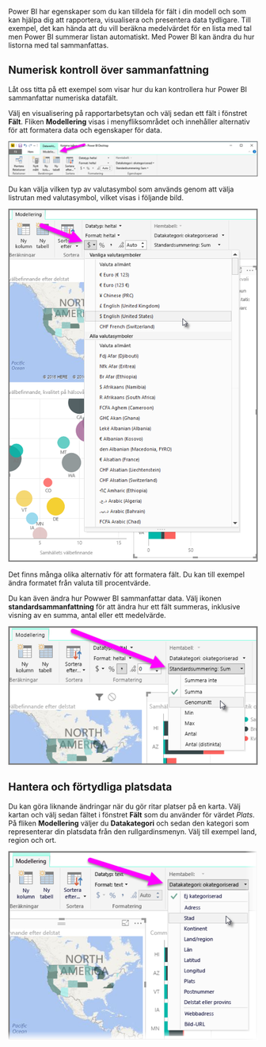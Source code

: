 Power BI har egenskaper som du kan tilldela för fält i din modell och som kan hjälpa dig att rapportera, visualisera och presentera data tydligare. Till exempel, det kan hända att du vill beräkna medelvärdet för en lista med tal men Power BI summerar listan automatiskt. Med Power BI kan ändra du hur listorna med tal sammanfattas.

## <a name="numeric-control-over-summarization"></a>Numerisk kontroll över sammanfattning
Låt oss titta på ett exempel som visar hur du kan kontrollera hur Power BI sammanfattar numeriska datafält.

Välj en visualisering på rapportarbetsytan och välj sedan ett fält i fönstret **Fält**. Fliken **Modellering** visas i menyfliksområdet och innehåller alternativ för att formatera data och egenskaper för data.

![](media/3-11d-customize-summarization-categorization/3-11d_1.png)

Du kan välja vilken typ av valutasymbol som används genom att välja listrutan med valutasymbol, vilket visas i följande bild.

![](media/3-11d-customize-summarization-categorization/3-11d_2.png)

Det finns många olika alternativ för att formatera fält. Du kan till exempel ändra formatet från valuta till procentvärde.

Du kan även ändra hur Powwer BI sammanfattar data. Välj ikonen **standardsammanfattning** för att ändra hur ett fält summeras, inklusive visning av en summa, antal eller ett medelvärde.

![](media/3-11d-customize-summarization-categorization/3-11d_3.png)

## <a name="manage-and-clarify-your-location-data"></a>Hantera och förtydliga platsdata
Du kan göra liknande ändringar när du gör ritar platser på en karta. Välj kartan och välj sedan fältet i fönstret **Fält** som du använder för värdet *Plats*. På fliken **Modellering** väljer du **Datakategori** och sedan den kategori som representerar din platsdata från den rullgardinsmenyn. Välj till exempel land, region och ort.

![](media/3-11d-customize-summarization-categorization/3-11d_4.png)

